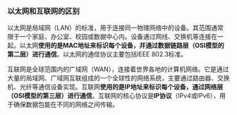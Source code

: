 











### 以太网和互联网的区别

以太网是局域网（LAN）的标准，用于连接同一物理网络中的设备。其范围通常限于一个家庭、办公室、校园或数据中心内。设备通过网线、交换机等连接在一起。以太网**使用的是MAC地址来标识每个设备，并通过数据链路层（OSI模型的第二层）进行通信**。以太网的通信协议主要包括IEEE 802.3标准。

互联网是全球范围内的广域网（WAN），连接着世界各地的计算机网络。它是通过大量的局域网、广域网互联组成的一个全球性的网络系统，主要通过路由器、交换机、光纤等通信设备实现。互联网**使用的是IP地址来标识每个设备，通过网络层（OSI模型的第三层）进行通信**。互联网的核心协议是**IP协议**（IPv4或IPv6），用于确保数据包能在不同的网络之间传输。